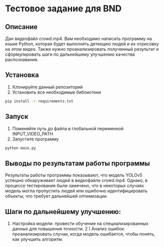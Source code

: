 # Тестовое задание для BND 

## Описание

Дан видеофайл crowd.mp4. Вам необходимо написать программу на языке Python, которая будет выполнять детекцию людей и их отрисовку на этом видео. Также нужно проанализировать полученный результат и сформулировать шаги по дальнейшему улучшению качества распознавания.

## Установка

1) Клонируйте данный репозиторий
2) Установить все необходимые библиотеки

```bash
pip install -r requirements.txt
```
## Запуск
1) Поменяйте путь до файла в глобальной переменной INPUT_VIDEO_PATH
2) Запустите программу
```bash
python main.py
```
## Выводы по результатам работы программы
Результаты работы программы показывают, что модель YOLOv5 успешно обнаруживает людей в видеофайле crowd.mp4. Однако, в процессе тестирования были замечено, что в  некоторых случаях модель могла пропустить людей или ошибочно идентифицировать объекты, что требует дальнейшей оптимизации.
## Шаги по дальнейшему улучшению:
1) Настройка модели: провести обучение на специализированных данных для повышения точности.
2 ) Анализ ошибок: проанализировать случаи, когда модель ошибается, чтобы понять, как улучшить алгоритм.
